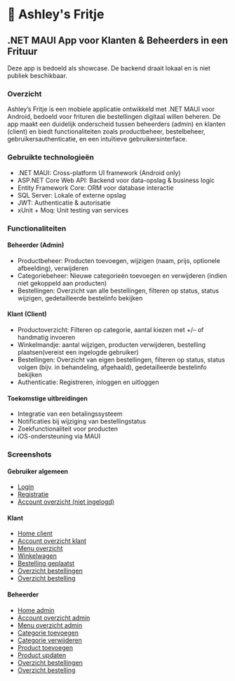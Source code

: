 # 🍟 Ashley's Fritje
## .NET MAUI App voor Klanten & Beheerders in een Frituur

Deze app is bedoeld als showcase. De backend draait lokaal en is niet publiek beschikbaar.

### Overzicht
Ashley’s Fritje is een mobiele applicatie ontwikkeld met .NET MAUI voor Android, bedoeld voor frituren die bestellingen digitaal willen beheren. De app maakt een duidelijk onderscheid tussen beheerders (admin) en klanten (client) en biedt functionaliteiten zoals productbeheer, bestelbeheer, gebruikersauthenticatie, en een intuïtieve gebruikersinterface.

### Gebruikte technologieën
- .NET MAUI: Cross-platform UI framework (Android only)
- ASP.NET Core Web API:	Backend voor data-opslag & business logic
- Entity Framework Core: ORM voor database interactie
- SQL Server: Lokale of externe opslag
- JWT: Authenticatie & autorisatie
- xUnit + Moq: Unit testing van services

### Functionaliteiten
#### Beheerder (Admin)
- Productbeheer: Producten toevoegen, wijzigen (naam, prijs, optionele afbeelding), verwijderen
- Categoriebeheer: Nieuwe categorieën toevoegen en verwijderen (indien niet gekoppeld aan producten)
- Bestellingen: Overzicht van alle bestellingen, filteren op status, status wijzigen, gedetailleerde bestelinfo bekijken

#### Klant (Client)
- Productoverzicht: Filteren op categorie, aantal kiezen met +/– of handmatig invoeren
- Winkelmandje: aantal wijzigen, producten verwijderen, bestelling plaatsen(vereist een ingelogde gebruiker)
- Bestellingen: Overzicht van eigen bestellingen, filteren op status, status volgen (bijv. in behandeling, afgehaald), gedetailleerde bestelinfo bekijken
- Authenticatie: Registreren, inloggen en uitloggen

#### Toekomstige uitbreidingen
- Integratie van een betalingssysteem
- Notificaties bij wijziging van bestellingstatus
- Zoekfunctionaliteit voor producten
- iOS-ondersteuning via MAUI

### Screenshots
#### Gebruiker algemeen
- [Login](screenshots/login.png)
- [Registratie](screenshots/registratie.png)
- [Account overzicht (niet ingelogd)](screenshots/account-overview-user.png)

#### Klant
- [Home client](screenshots/home-client.png)
- [Account overzicht klant](screenshots/account-overview-client.png)
- [Menu overzicht](screenshots/menu-overview-client.png)
- [Winkelwagen](screenshots/shoppingcart.png)
- [Bestelling geplaatst](screenshots/order-placed-client.png)
- [Overzicht bestellingen](screenshots/orders-overview-client.png)
- [Overzicht bestelling](screenshots/order-overview-client.png)

#### Beheerder
- [Home admin](screenshots/home-admin.png)
- [Account overzicht admin](screenshots/account-overview-admin.png)
- [Menu overzicht admin](screenshots/menu-overview-admin.png)
- [Categorie toevoegen](screenshots/categorie-toevoegen.png)
- [Categorie verwijderen](screenshots/categorie-verwijderen.png)
- [Product toevoegen](screenshots/product-toevoegen.png)
- [Product updaten](screenshots/product-wijzigen.png)
- [Overzicht bestellingen](screenshots/orders-overview-admin.png)
- [Overzicht bestelling](screenshots/order-overview-admin.png)

